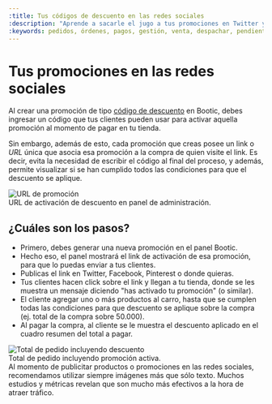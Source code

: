 ```yaml
---
:title: Tus códigos de descuento en las redes sociales
:description: "Aprende a sacarle el jugo a tus promociones en Twitter y Facebook."
:keywords: pedidos, órdenes, pagos, gestión, venta, despachar, pendiente, cerrada, discount, code, código, descuento, twitter, facebook, social
---
```


# Tus promociones en las redes sociales

Al crear una promoción de tipo [código de descuento](/es/administracion/promociones#toc_1) en Bootic, debes ingresar un código que tus clientes pueden usar para activar aquella promoción al momento de pagar en tu tienda.

Sin embargo, además de esto, cada promoción que creas posee un link o *URL* única que asocia esa promoción a la compra de quien visite el link. Es decir, evita la necesidad de escribir el código al final del proceso, y además, permite visualizar si se han cumplido todos las condiciones para que el descuento se aplique.

<div class="captura">
  <div class="c-contenido">
    <img src="/img/admin/promo-url.png" alt="URL de promoción" />
  </div>
  <div class="c-pie">
    URL de activación de descuento en panel de administración.
  </div>
</div>

## ¿Cuáles son los pasos?

- Primero, debes generar una nueva promoción en el panel Bootic.
- Hecho eso, el panel mostrará el link de activación de esa promoción, para que lo puedas enviar a tus clientes.
- Publicas el link en Twitter, Facebook, Pinterest o donde quieras.
- Tus clientes hacen click sobre el link y llegan a tu tienda, donde se les muestra un mensaje diciendo "has activado tu promoción" (o similar).
- El cliente agregar uno o más productos al carro, hasta que se cumplen todas las condiciones para que descuento se aplique sobre la compra (ej. total de la compra sobre 50.000).
- Al pagar la compra, al cliente se le muestra el descuento aplicado en el cuadro resumen del total a pagar.

<div class="captura">
  <div class="c-contenido">
    <img src="/img/admin/promo-checkout-totals.png" alt="Total de pedido incluyendo descuento" />
  </div>
  <div class="c-pie">
    Total de pedido incluyendo promoción activa.
  </div>
</div>

<div class="tip note">
  Al momento de publicitar productos o promociones en las redes sociales, recomendamos utilizar siempre imágenes más que sólo texto. Muchos estudios y métricas revelan que son mucho más efectivos a la hora de atraer tráfico.
</div>

